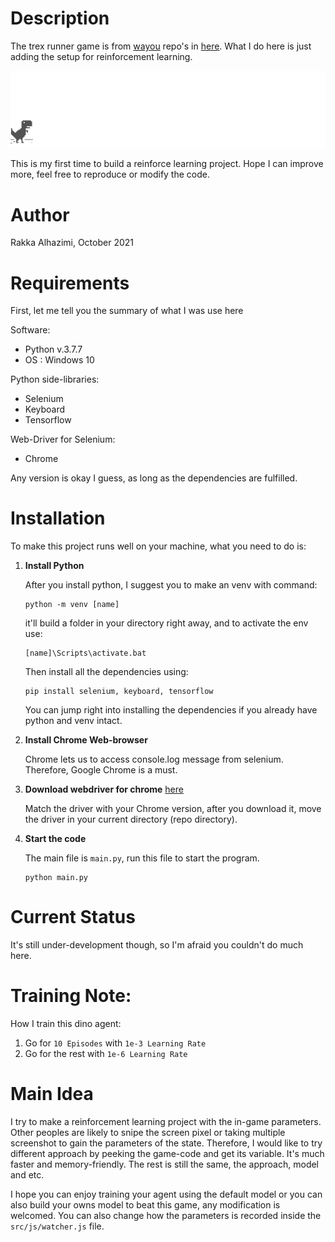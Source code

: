 # Description

The trex runner game is from [wayou](https://github.com/wayou) repo's in [here](https://github.com/wayou/t-rex-runner). What I do here is just adding the setup for reinforcement learning.

![chrome offline game cast](src/assets/screenshot.gif)

This is my first time to build a reinforce learning project. Hope I can improve more, feel free to reproduce or modify the code.  

# Author
Rakka Alhazimi, October 2021

# Requirements
First, let me tell you the summary of what I was use here

Software:
* Python v.3.7.7
* OS : Windows 10

Python side-libraries:
* Selenium
* Keyboard
* Tensorflow

Web-Driver for Selenium:
* Chrome

Any version is okay I guess, as long as the dependencies are fulfilled.  

# Installation
To make this project runs well on your machine, what you need to do is:

1. **Install Python** 

   After you install python, I suggest you to make an venv with command:  
   ```
   python -m venv [name]
   ```
   it'll build a folder in your directory right away, and to activate the env use:
   ```
   [name]\Scripts\activate.bat
   ```
   Then install all the dependencies using:
   ```
   pip install selenium, keyboard, tensorflow
   ```
   You can jump right into installing the dependencies if you already have python
   and venv intact.

2. **Install Chrome Web-browser**
   
   Chrome lets us to access console.log message from selenium. Therefore, Google Chrome
   is a must.

3. **Download webdriver for chrome** [here](https://sites.google.com/chromium.org/driver/)
   
   Match the driver with your Chrome version, after you download it, move the driver in
   your current directory (repo directory).

4. **Start the code**
   
   The main file is `main.py`, run this file to start the program.
   ```
   python main.py
   ```

# Current Status
It's still under-development though, so I'm afraid you couldn't do much here.

# Training Note:
How I train this dino agent:
1. Go for `10 Episodes` with `1e-3 Learning Rate`
2. Go for the rest with `1e-6 Learning Rate`

# Main Idea
I try to make a reinforcement learning project with the in-game parameters. Other peoples are likely to snipe the screen pixel or taking multiple screenshot to gain the parameters of the state. Therefore, I would like to try different approach by peeking the game-code and get its variable. It's much faster and memory-friendly. The rest is still the same, the approach, model and etc.  

I hope you can enjoy training your agent using the default model or you can also build your owns model to beat
this game, any modification is welcomed. You can also change how the parameters is recorded inside the `src/js/watcher.js` file.